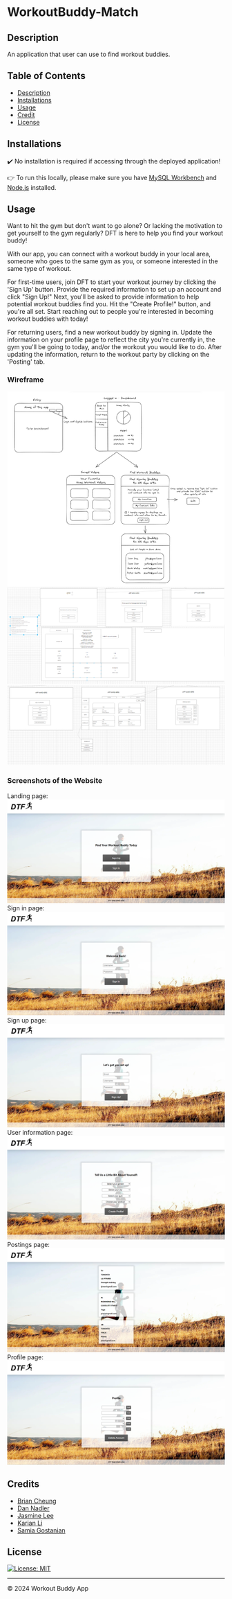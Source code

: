 # WorkoutBuddy-Match

## Description
An application that user can use to find workout buddies.

## Table of Contents
- [Description](#description)
- [Installations](#installations)
- [Usage](#usage)
- [Credit](#credit)
- [License](#license)

## Installations
:heavy_check_mark: No installation is required if accessing through the deployed application!

:point_right: To run this locally, please make sure you have [MySQL Workbench](https://dev.mysql.com/downloads/workbench/) and [Node.js](https://nodejs.org/en) installed.

## Usage
Want to hit the gym but don't want to go alone? Or lacking the motivation to get yourself to the gym regularly? DFT is here to help you find your workout buddy!

With our app, you can connect with a workout buddy in your local area, someone who goes to the same gym as you, or someone interested in the same type of workout.

For first-time users, join DFT to start your workout journey by clicking the 'Sign Up' button. Provide the required information to set up an account and click "Sign Up!" Next, you'll be asked to provide information to help potential workout buddies find you. Hit the "Create Profile!" button, and you're all set. Start reaching out to people you're interested in becoming workout buddies with today!

For returning users, find a new workout buddy by signing in. Update the information on your profile page to reflect the city you're currently in, the gym you'll be going to today, and/or the workout you would like to do. After updating the information, return to the workout party by clicking on the 'Posting' tab.

### Wireframe
![wireframe1](/public/assets/wireframe1.png)
![wireframe2](/public/assets/wireframe2.png)
![wireframe3](/public/assets/wireframe3.png)

### Screenshots of the Website
Landing page:
![landing page](/public/assets/landing.png)
Sign in page:
![landing page](/public/assets/signin.png)
Sign up page:
![landing page](/public/assets/signup.png)
User information page:
![landing page](/public/assets/userinfo.png)
Postings page:
![landing page](/public/assets/posting.png)
Profile page:
![landing page](/public/assets/profile.png)


## Credits
- [Brian Cheung](https://github.com/CYCBrian)
- [Dan Nadler](https://github.com/dannadlerp)
- [Jasmine Lee](https://github.com/Jasmineleeyt)
- [Karian Li](https://github.com/karina-yuk)
- [Samia Gostanian](https://github.com/Samm1911)

## License
[![License: MIT](https://img.shields.io/badge/License-MIT-blue.svg)](https://opensource.org/licenses/MIT)


---
© 2024 Workout Buddy App


<!-- 1. When I open the DTF,
Then I am presented with the options to either Sign Up or Sign In.
2. When I click on Sign Up,
Then I am presented with a page with textboxes where the email, password, and username can be provided for the sign up.
3. When I have signed up,
Then I will be presented with a create profile page where I can add in my information: city, workouts, gym, gender, and select an avatar.
4. When I click on Sign In,
Then I am presented with a page with textboxes where the username, password, and workout for today can be provided for the sign in.
5. When I finished creating the profile page or once I logged in,
Then I am presented with the posting page where I get to see all the potential gym buddies.
6. When I click on the "ON" button on the "Posting" page,
Then my profile card shows up and is welcomed to be contacted to hit the gym together.
7. When I click on the "OFF" button on the "Posting" page,
Then my profile card does not show up on the page.
8. When I click on the "City" filter,
Then I only see people in the same location on the "Posting" page.
9. When I click on the "Gym" filter,
Then I only see people that goes to the chosen gym on the "Posting" page.
10. When I click on the "Workout" filter,
Then I only see people that want to do the chosen workout on the "Posting" page.
11. When I click on the "Profile" tab,
Then I'm presented with the page where I can edit the previously saved info: username, city, workout, gym, and email.
12. When I click on Sign Out,
Then I am logged out and should see DTF main page. -->
